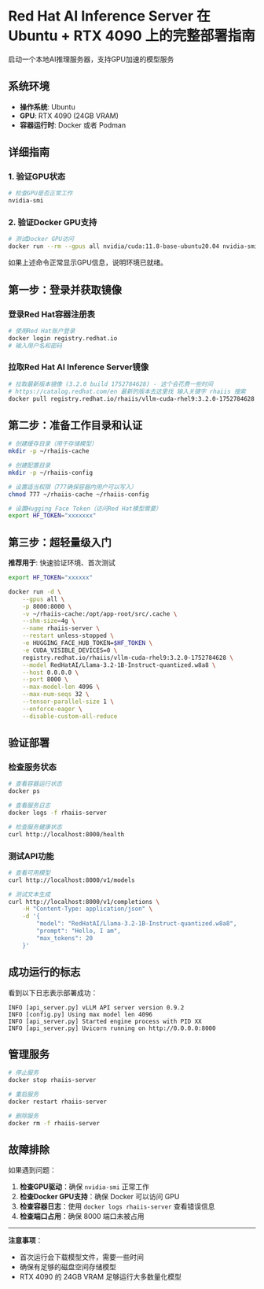 # Red Hat AI Inference Server 在 Ubuntu + RTX 4090 上的完整部署指南

启动一个本地AI推理服务器，支持GPU加速的模型服务

## 系统环境

- **操作系统**: Ubuntu
- **GPU**: RTX 4090 (24GB VRAM)
- **容器运行时**: Docker 或者 Podman

## 详细指南

### 1. 验证GPU状态

```bash
# 检查GPU是否正常工作
nvidia-smi
```

### 2. 验证Docker GPU支持

```bash
# 测试Docker GPU访问
docker run --rm --gpus all nvidia/cuda:11.8-base-ubuntu20.04 nvidia-smi
```

如果上述命令正常显示GPU信息，说明环境已就绪。

## 第一步：登录并获取镜像

### 登录Red Hat容器注册表

```bash
# 使用Red Hat账户登录
docker login registry.redhat.io
# 输入用户名和密码
```

### 拉取Red Hat AI Inference Server镜像

```bash
# 拉取最新版本镜像 (3.2.0 build 1752784628) - 这个会花费一些时间
# https://catalog.redhat.com/en 最新的版本去这里找 输入关键字 rhaiis 搜索
docker pull registry.redhat.io/rhaiis/vllm-cuda-rhel9:3.2.0-1752784628
```

## 第二步：准备工作目录和认证

```bash
# 创建缓存目录（用于存储模型）
mkdir -p ~/rhaiis-cache

# 创建配置目录
mkdir -p ~/rhaiis-config

# 设置适当权限（777确保容器内用户可以写入）
chmod 777 ~/rhaiis-cache ~/rhaiis-config

# 设置Hugging Face Token（访问Red Hat模型需要）
export HF_TOKEN="xxxxxxx"
```

## 第三步：超轻量级入门

**推荐用于**: 快速验证环境、首次测试

```bash
export HF_TOKEN="xxxxxx"

docker run -d \
    --gpus all \
    -p 8000:8000 \
    -v ~/rhaiis-cache:/opt/app-root/src/.cache \
    --shm-size=4g \
    --name rhaiis-server \
    --restart unless-stopped \
    -e HUGGING_FACE_HUB_TOKEN=$HF_TOKEN \
    -e CUDA_VISIBLE_DEVICES=0 \
    registry.redhat.io/rhaiis/vllm-cuda-rhel9:3.2.0-1752784628 \
    --model RedHatAI/Llama-3.2-1B-Instruct-quantized.w8a8 \
    --host 0.0.0.0 \
    --port 8000 \
    --max-model-len 4096 \
    --max-num-seqs 32 \
    --tensor-parallel-size 1 \
    --enforce-eager \
    --disable-custom-all-reduce
```

## 验证部署

### 检查服务状态

```bash
# 查看容器运行状态
docker ps

# 查看服务日志
docker logs -f rhaiis-server

# 检查服务健康状态
curl http://localhost:8000/health
```

### 测试API功能

```bash
# 查看可用模型
curl http://localhost:8000/v1/models

# 测试文本生成
curl http://localhost:8000/v1/completions \
    -H "Content-Type: application/json" \
    -d '{
        "model": "RedHatAI/Llama-3.2-1B-Instruct-quantized.w8a8",
        "prompt": "Hello, I am",
        "max_tokens": 20
    }'
```

## 成功运行的标志

看到以下日志表示部署成功：
```
INFO [api_server.py] vLLM API server version 0.9.2
INFO [config.py] Using max model len 4096
INFO [api_server.py] Started engine process with PID XX
INFO [api_server.py] Uvicorn running on http://0.0.0.0:8000
```

## 管理服务

```bash
# 停止服务
docker stop rhaiis-server

# 重启服务
docker restart rhaiis-server

# 删除服务
docker rm -f rhaiis-server
```

## 故障排除

如果遇到问题：

1. **检查GPU驱动**：确保 `nvidia-smi` 正常工作
2. **检查Docker GPU支持**：确保 Docker 可以访问 GPU
3. **检查容器日志**：使用 `docker logs rhaiis-server` 查看错误信息
4. **检查端口占用**：确保 8000 端口未被占用

---

**注意事项**：
- 首次运行会下载模型文件，需要一些时间
- 确保有足够的磁盘空间存储模型
- RTX 4090 的 24GB VRAM 足够运行大多数量化模型
